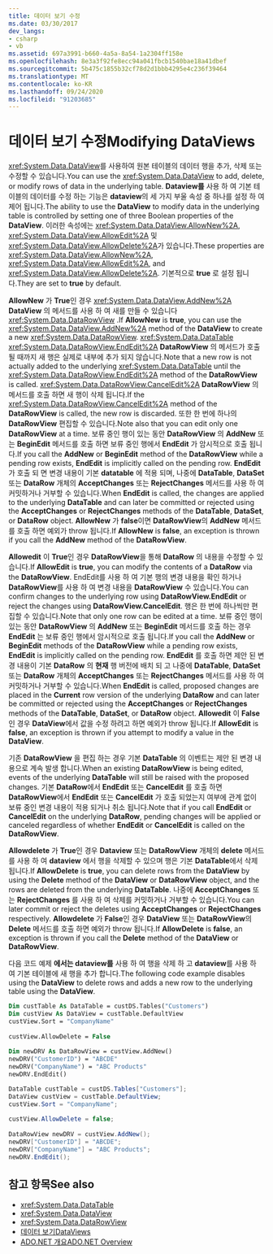 ```yaml
---
title: 데이터 보기 수정
ms.date: 03/30/2017
dev_langs:
- csharp
- vb
ms.assetid: 697a3991-b660-4a5a-8a54-1a2304ff158e
ms.openlocfilehash: 8e3a3f92fe8ecc94a041fbcb1540bae18a41dbef
ms.sourcegitcommit: 5b475c1855b32cf78d2d1bbb4295e4c236f39464
ms.translationtype: MT
ms.contentlocale: ko-KR
ms.lasthandoff: 09/24/2020
ms.locfileid: "91203685"
---
```

# <a name="modifying-dataviews"></a><span data-ttu-id="5ea96-102">데이터 보기 수정</span><span class="sxs-lookup"><span data-stu-id="5ea96-102">Modifying DataViews</span></span>

<span data-ttu-id="5ea96-103"><xref:System.Data.DataView>를 사용하여 원본 테이블의 데이터 행을 추가, 삭제 또는 수정할 수 있습니다.</span><span class="sxs-lookup"><span data-stu-id="5ea96-103">You can use the <xref:System.Data.DataView> to add, delete, or modify rows of data in the underlying table.</span></span> <span data-ttu-id="5ea96-104">**Dataview를** 사용 하 여 기본 테이블의 데이터를 수정 하는 기능은 **dataview**의 세 가지 부울 속성 중 하나를 설정 하 여 제어 됩니다.</span><span class="sxs-lookup"><span data-stu-id="5ea96-104">The ability to use the **DataView** to modify data in the underlying table is controlled by setting one of three Boolean properties of the **DataView**.</span></span> <span data-ttu-id="5ea96-105">이러한 속성에는 <xref:System.Data.DataView.AllowNew%2A>, <xref:System.Data.DataView.AllowEdit%2A> 및 <xref:System.Data.DataView.AllowDelete%2A>가 있습니다.</span><span class="sxs-lookup"><span data-stu-id="5ea96-105">These properties are <xref:System.Data.DataView.AllowNew%2A>, <xref:System.Data.DataView.AllowEdit%2A>, and <xref:System.Data.DataView.AllowDelete%2A>.</span></span> <span data-ttu-id="5ea96-106">기본적으로 **true** 로 설정 됩니다.</span><span class="sxs-lookup"><span data-stu-id="5ea96-106">They are set to **true** by default.</span></span>  
  
 <span data-ttu-id="5ea96-107">**AllowNew** 가 **True**인 경우 <xref:System.Data.DataView.AddNew%2A> **DataView** 의 메서드를 사용 하 여 새를 만들 수 있습니다 <xref:System.Data.DataRowView> .</span><span class="sxs-lookup"><span data-stu-id="5ea96-107">If **AllowNew** is **true**, you can use the <xref:System.Data.DataView.AddNew%2A> method of the **DataView** to create a new <xref:System.Data.DataRowView>.</span></span> <span data-ttu-id="5ea96-108"><xref:System.Data.DataTable> <xref:System.Data.DataRowView.EndEdit%2A> **DataRowView** 의 메서드가 호출 될 때까지 새 행은 실제로 내부에 추가 되지 않습니다.</span><span class="sxs-lookup"><span data-stu-id="5ea96-108">Note that a new row is not actually added to the underlying <xref:System.Data.DataTable> until the <xref:System.Data.DataRowView.EndEdit%2A> method of the **DataRowView** is called.</span></span> <span data-ttu-id="5ea96-109"><xref:System.Data.DataRowView.CancelEdit%2A> **DataRowView** 의 메서드를 호출 하면 새 행이 삭제 됩니다.</span><span class="sxs-lookup"><span data-stu-id="5ea96-109">If the <xref:System.Data.DataRowView.CancelEdit%2A> method of the **DataRowView** is called, the new row is discarded.</span></span> <span data-ttu-id="5ea96-110">또한 한 번에 하나의 **DataRowView** 편집할 수 있습니다.</span><span class="sxs-lookup"><span data-stu-id="5ea96-110">Note also that you can edit only one **DataRowView** at a time.</span></span> <span data-ttu-id="5ea96-111">보류 중인 행이 있는 동안 **DataRowView** 의 **AddNew** 또는 **BeginEdit** 메서드를 호출 하면 보류 중인 행에서 **EndEdit** 가 암시적으로 호출 됩니다.</span><span class="sxs-lookup"><span data-stu-id="5ea96-111">If you call the **AddNew** or **BeginEdit** method of the **DataRowView** while a pending row exists, **EndEdit** is implicitly called on the pending row.</span></span> <span data-ttu-id="5ea96-112">**EndEdit** 가 호출 되 면 변경 내용이 기본 **datatable** 에 적용 되며, 나중에 **DataTable**, **DataSet**또는 **DataRow** 개체의 **AcceptChanges** 또는 **RejectChanges** 메서드를 사용 하 여 커밋하거나 거부할 수 있습니다.</span><span class="sxs-lookup"><span data-stu-id="5ea96-112">When **EndEdit** is called, the changes are applied to the underlying **DataTable** and can later be committed or rejected using the **AcceptChanges** or **RejectChanges** methods of the **DataTable**, **DataSet**, or **DataRow** object.</span></span> <span data-ttu-id="5ea96-113">**AllowNew** 가 **false**이면 **DataRowView**의 **AddNew** 메서드를 호출 하면 예외가 throw 됩니다.</span><span class="sxs-lookup"><span data-stu-id="5ea96-113">If **AllowNew** is **false**, an exception is thrown if you call the **AddNew** method of the **DataRowView**.</span></span>  
  
 <span data-ttu-id="5ea96-114">**Allowedit** 이 **True**인 경우 **DataRowView**을 통해 **DataRow** 의 내용을 수정할 수 있습니다.</span><span class="sxs-lookup"><span data-stu-id="5ea96-114">If **AllowEdit** is **true**, you can modify the contents of a **DataRow** via the **DataRowView**.</span></span> <span data-ttu-id="5ea96-115">EndEdit를 사용 하 여 기본 행의 변경 내용을 확인 하거나 **DataRowView**를 사용 하 여 변경 내용을 **DataRowView** 수 있습니다.</span><span class="sxs-lookup"><span data-stu-id="5ea96-115">You can confirm changes to the underlying row using **DataRowView.EndEdit** or reject the changes using **DataRowView.CancelEdit**.</span></span> <span data-ttu-id="5ea96-116">행은 한 번에 하나씩만 편집할 수 있습니다.</span><span class="sxs-lookup"><span data-stu-id="5ea96-116">Note that only one row can be edited at a time.</span></span> <span data-ttu-id="5ea96-117">보류 중인 행이 있는 동안 **DataRowView** 의 **AddNew** 또는 **BeginEdit** 메서드를 호출 하는 경우 **EndEdit** 는 보류 중인 행에서 암시적으로 호출 됩니다.</span><span class="sxs-lookup"><span data-stu-id="5ea96-117">If you call the **AddNew** or **BeginEdit** methods of the **DataRowView** while a pending row exists, **EndEdit** is implicitly called on the pending row.</span></span> <span data-ttu-id="5ea96-118">**EndEdit** 를 호출 하면 제안 된 변경 내용이 기본 **DataRow** 의 **현재** 행 버전에 배치 되 고 나중에 **DataTable**, **DataSet**또는 **DataRow** 개체의 **AcceptChanges** 또는 **RejectChanges** 메서드를 사용 하 여 커밋하거나 거부할 수 있습니다.</span><span class="sxs-lookup"><span data-stu-id="5ea96-118">When **EndEdit** is called, proposed changes are placed in the **Current** row version of the underlying **DataRow** and can later be committed or rejected using the **AcceptChanges** or **RejectChanges** methods of the **DataTable**, **DataSet**, or **DataRow** object.</span></span> <span data-ttu-id="5ea96-119">**Allowedit** 이 **False**인 경우 **DataView**에서 값을 수정 하려고 하면 예외가 throw 됩니다.</span><span class="sxs-lookup"><span data-stu-id="5ea96-119">If **AllowEdit** is **false**, an exception is thrown if you attempt to modify a value in the **DataView**.</span></span>  
  
 <span data-ttu-id="5ea96-120">기존 **DataRowView** 을 편집 하는 경우 기본 **DataTable** 의 이벤트는 제안 된 변경 내용으로 계속 발생 합니다.</span><span class="sxs-lookup"><span data-stu-id="5ea96-120">When an existing **DataRowView** is being edited, events of the underlying **DataTable** will still be raised with the proposed changes.</span></span> <span data-ttu-id="5ea96-121">기본 **DataRow**에서 **EndEdit** 또는 **CancelEdit** 를 호출 하면 **DataRowView**에서 **EndEdit** 또는 **CancelEdit** 가 호출 되었는지 여부에 관계 없이 보류 중인 변경 내용이 적용 되거나 취소 됩니다.</span><span class="sxs-lookup"><span data-stu-id="5ea96-121">Note that if you call **EndEdit** or **CancelEdit** on the underlying **DataRow**, pending changes will be applied or canceled regardless of whether **EndEdit** or **CancelEdit** is called on the **DataRowView**.</span></span>  
  
 <span data-ttu-id="5ea96-122">**Allowdelete** 가 **True**인 경우 **Dataview** 또는 **DataRowView** 개체의 **delete** 메서드를 사용 하 여 **dataview** 에서 행을 삭제할 수 있으며 행은 기본 **DataTable**에서 삭제 됩니다.</span><span class="sxs-lookup"><span data-stu-id="5ea96-122">If **AllowDelete** is **true**, you can delete rows from the **DataView** by using the **Delete** method of the **DataView** or **DataRowView** object, and the rows are deleted from the underlying **DataTable**.</span></span> <span data-ttu-id="5ea96-123">나중에 **AcceptChanges** 또는 **RejectChanges** 를 사용 하 여 삭제를 커밋하거나 거부할 수 있습니다.</span><span class="sxs-lookup"><span data-stu-id="5ea96-123">You can later commit or reject the deletes using **AcceptChanges** or **RejectChanges** respectively.</span></span> <span data-ttu-id="5ea96-124">**Allowdelete** 가 **False**인 경우 **DataView** 또는 **DataRowView**의 **Delete** 메서드를 호출 하면 예외가 throw 됩니다.</span><span class="sxs-lookup"><span data-stu-id="5ea96-124">If **AllowDelete** is **false**, an exception is thrown if you call the **Delete** method of the **DataView** or **DataRowView**.</span></span>  
  
 <span data-ttu-id="5ea96-125">다음 코드 예제 **에서는 dataview를** 사용 하 여 행을 삭제 하 고 **dataview**를 사용 하 여 기본 테이블에 새 행을 추가 합니다.</span><span class="sxs-lookup"><span data-stu-id="5ea96-125">The following code example disables using the **DataView** to delete rows  and adds a new row to the underlying table using the **DataView**.</span></span>  
  
```vb  
Dim custTable As DataTable = custDS.Tables("Customers")  
Dim custView As DataView = custTable.DefaultView  
custView.Sort = "CompanyName"  
  
custView.AllowDelete = False  
  
Dim newDRV As DataRowView = custView.AddNew()  
newDRV("CustomerID") = "ABCDE"  
newDRV("CompanyName") = "ABC Products"  
newDRV.EndEdit()  
```  
  
```csharp  
DataTable custTable = custDS.Tables["Customers"];  
DataView custView = custTable.DefaultView;  
custView.Sort = "CompanyName";  
  
custView.AllowDelete = false;  
  
DataRowView newDRV = custView.AddNew();  
newDRV["CustomerID"] = "ABCDE";  
newDRV["CompanyName"] = "ABC Products";  
newDRV.EndEdit();  
```  
  
## <a name="see-also"></a><span data-ttu-id="5ea96-126">참고 항목</span><span class="sxs-lookup"><span data-stu-id="5ea96-126">See also</span></span>

- <xref:System.Data.DataTable>
- <xref:System.Data.DataView>
- <xref:System.Data.DataRowView>
- [<span data-ttu-id="5ea96-127">데이터 보기</span><span class="sxs-lookup"><span data-stu-id="5ea96-127">DataViews</span></span>](dataviews.md)
- [<span data-ttu-id="5ea96-128">ADO.NET 개요</span><span class="sxs-lookup"><span data-stu-id="5ea96-128">ADO.NET Overview</span></span>](../ado-net-overview.md)
